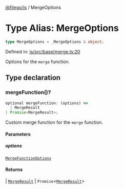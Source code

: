 [@filego/js](../README.md) / MergeOptions

# Type Alias: MergeOptions

```ts
type MergeOptions = _MergeOptions & object;
```

Defined in: [js/src/base/merge.ts:20](https://github.com/alpheus-day/filego.js/blob/0b6198ac40a1ab78f90e02a6ab2598047e19ad06/packages/js/src/base/merge.ts#L20)

Options for the `merge` function.

## Type declaration

### mergeFunction()?

```ts
optional mergeFunction: (options) => 
  | MergeResult
| Promise<MergeResult>;
```

Custom merge function for the `merge` function.

#### Parameters

##### options

[`MergeFunctionOptions`](MergeFunctionOptions.md)

#### Returns

  \| [`MergeResult`](MergeResult.md)
  \| `Promise`\<[`MergeResult`](MergeResult.md)\>
